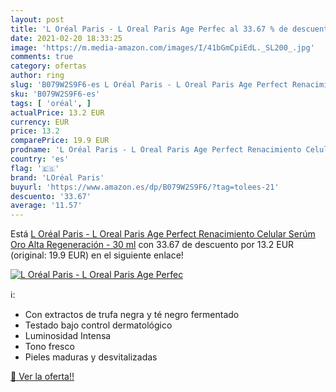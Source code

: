 ```yaml
---
layout: post
title: 'L Oréal Paris - L Oreal Paris Age Perfec al 33.67 % de descuento'
date: 2021-02-20 18:33:25
image: 'https://m.media-amazon.com/images/I/41bGmCpiEdL._SL200_.jpg'
comments: true
category: ofertas
author: ring
slug: 'B079W2S9F6-es L Oréal Paris - L Oreal Paris Age Perfect Renacimiento...'
sku: 'B079W2S9F6-es'
tags: [ 'oréal', ]
actualPrice: 13.2 EUR
currency: EUR
price: 13.2
comparePrice: 19.9 EUR
prodname: 'L Oréal Paris - L Oreal Paris Age Perfect Renacimiento Celular Serúm Oro Alta Regeneración - 30 ml'
country: 'es'
flag: '🇪🇸'
brand: 'LOréal Paris'
buyurl: 'https://www.amazon.es/dp/B079W2S9F6/?tag=tolees-21'
descuento: '33.67'
average: '11.57'
---
```


Está [L Oréal Paris - L Oreal Paris Age Perfect Renacimiento Celular Serúm Oro Alta Regeneración - 30 ml](https://www.amazon.es/dp/B079W2S9F6/?tag=tolees-21) con 33.67 de descuento por 13.2 EUR (original: 19.9 EUR) en el siguiente enlace!

[![L Oréal Paris - L Oreal Paris Age Perfec](https://m.media-amazon.com/images/I/41bGmCpiEdL._SL200_.jpg)](https://www.amazon.es/dp/B079W2S9F6/?tag=tolees-21)

ℹ️:

- Con extractos de trufa negra y té negro fermentado
- Testado bajo control dermatológico
- Luminosidad Intensa
- Tono fresco
- Pieles maduras y desvitalizadas

[🛒 Ver la oferta!!](https://www.amazon.es/dp/B079W2S9F6/?tag=tolees-21)
